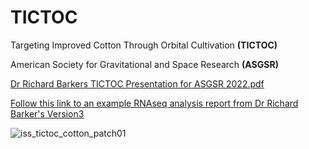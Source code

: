 # TICTOC

Targeting Improved Cotton Through Orbital Cultivation **(TICTOC)**

American Society for Gravitational and Space Research **(ASGSR)**

[Dr Richard Barkers TICTOC Presentation for ASGSR 2022.pdf](https://github.com/dr-richard-barker/TICTOC/files/14593857/DRB.ASGSR.TICTOC.Final.Version.pdf)


[Follow this link to an example RNAseq analysis report from Dr Richard Barker's Version3](https://github.com/dr-richard-barker/TICTOC/blob/main/TICTOC_3_factor_model/markdown%20reports/TICTOC_markdown_v3.html)



![iss_tictoc_cotton_patch01](https://github.com/dr-richard-barker/TICTOC/assets/8679982/0404bd1f-990f-4055-9ba9-f59acc6fcac4)
